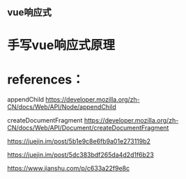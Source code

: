 ## vue响应式

# 手写vue响应式原理



# references：
appendChild <https://developer.mozilla.org/zh-CN/docs/Web/API/Node/appendChild>

createDocumentFragment <https://developer.mozilla.org/zh-CN/docs/Web/API/Document/createDocumentFragment>

<https://juejin.im/post/5b1e9c8e6fb9a01e273119b2>

<https://juejin.im/post/5dc383bdf265da4d2d1f6b23>

<https://www.jianshu.com/p/c633a22f9e8c>


